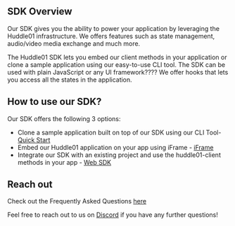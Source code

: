 ## SDK Overview

Our SDK gives you the ability to power your application by leveraging the Huddle01 infrastructure. We offers features such as  state management, audio/video media exchange and much more. 

The Huddle01 SDK lets you embed our client methods in your application or clone a sample application using our easy-to-use CLI tool. The SDK can be used with plain JavaScript or any UI framework???? We offer hooks that lets you access all the states in the application. 

## **How to use our SDK?**

Our SDK offers the following 3 options: 
- Clone a sample application built on top of our SDK using our CLI Tool-  [Quick Start](/docs/getting-started/clone-sample-app) 
- Embed our Huddle01 application on your app using iFrame - [iFrame](/docs/huddle01-iframe)
- Integrate our SDK with an existing project and use the huddle01-client methods in your app - [Web SDK](/docs/getting-started/add-to-existing-project)

## **Reach out**

Check out the Frequently Asked Questions [here](/docs/faq)

Feel free to reach out to us on [Discord](https://discord.com/invite/EYqfS32jYc) if you have any further questions!
